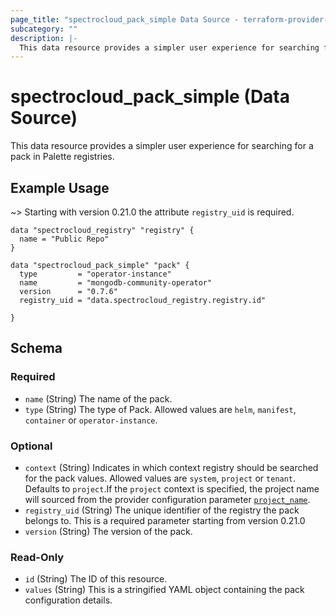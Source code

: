 ```yaml
---
page_title: "spectrocloud_pack_simple Data Source - terraform-provider-spectrocloud"
subcategory: ""
description: |-
  This data resource provides a simpler user experience for searching for a pack in Palette registries.
---
```


# spectrocloud_pack_simple (Data Source)

  This data resource provides a simpler user experience for searching for a pack in Palette registries.

## Example Usage

~> Starting with version 0.21.0 the attribute `registry_uid` is required.

```hcl
data "spectrocloud_registry" "registry" {
  name = "Public Repo"
}

data "spectrocloud_pack_simple" "pack" {
  type         = "operator-instance"
  name         = "mongodb-community-operator"
  version      = "0.7.6"
  registry_uid = "data.spectrocloud_registry.registry.id"

}
```

<!-- schema generated by tfplugindocs -->
## Schema

### Required

- `name` (String) The name of the pack.
- `type` (String) The type of Pack. Allowed values are `helm`, `manifest`, `container` or `operator-instance`.

### Optional

- `context` (String) Indicates in which context registry should be searched for the pack values. Allowed values are `system`, `project` or `tenant`. Defaults to `project`.If  the `project` context is specified, the project name will sourced from the provider configuration parameter [`project_name`](https://registry.terraform.io/providers/spectrocloud/spectrocloud/latest/docs#schema).
- `registry_uid` (String) The unique identifier of the registry the pack belongs to. This is a required parameter starting from version 0.21.0
- `version` (String) The version of the pack.

### Read-Only

- `id` (String) The ID of this resource.
- `values` (String) This is a stringified YAML object containing the pack configuration details.